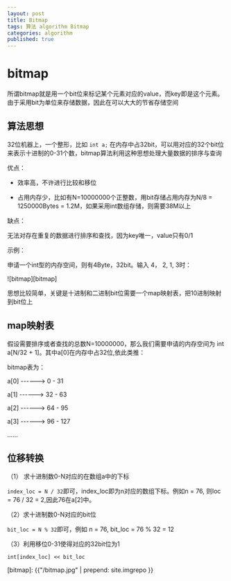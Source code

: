```yaml
---
layout: post
title: Bitmap
tags: 算法 algorithm Bitmap
categories: algorithm
published: true
---
```


# bitmap

所谓bitmap就是用一个bit位来标记某个元素对应的value，而key即是这个元素。由于采用bit为单位来存储数据，因此在可以大大的节省存储空间

## 算法思想

32位机器上，一个整形，比如 `int a;` 在内存中占32bit，可以用对应的32个bit位来表示十进制的0-31个数，bitmap算法利用这种思想处理大量数据的排序与查询

优点：

* 效率高，不许进行比较和移位

* 占用内存少，比如有N=10000000个正整数，用bit存储占用内存为N/8 = 1250000Bytes = 1.2M，如果采用int数组存储，则需要38M以上

缺点：

无法对存在重复的数据进行排序和查找，因为key唯一，value只有0/1

示例：

申请一个int型的内存空间，则有4Byte，32bit。输入 4， 2,  1,  3时：

![bitmap][bitmap]

思想比较简单，关键是十进制和二进制bit位需要一个map映射表，把10进制映射到bit位上

## map映射表

假设需要排序或者查找的总数N=10000000，那么我们需要申请的内存空间为 int a[N/32 + 1]。其中a[0]在内存中占32位,依此类推：

bitmap表为：

a[0] ------> 0 - 31

a[1] ------> 32 - 63

a[2] ------> 64 - 95

a[3] ------> 96 - 127

......

## 位移转换

（1） 求十进制数0-N对应的在数组a中的下标

`index_loc = N / 32`即可，index_loc即为n对应的数组下标。例如n = 76, 则loc = 76 / 32 = 2,因此76在a[2]中。

（2）求十进制数0-N对应的bit位

`bit_loc = N % 32`即可，例如 n = 76, bit_loc = 76 % 32 = 12

（3）利用移位0-31使得对应的32bit位为1

`int[index_loc] << bit_loc`

[bitmap]: {{"/bitmap.jpg" | prepend: site.imgrepo }}